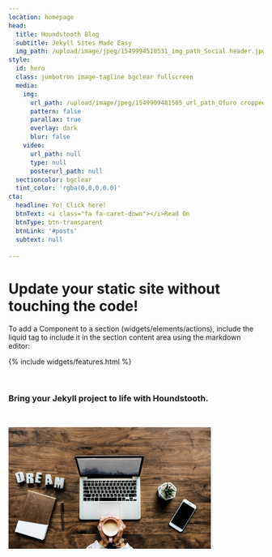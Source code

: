 ```yaml
---
location: homepage
head:
  title: Houndstooth Blog
  subtitle: Jekyll Sites Made Easy
  img_path: /upload/image/jpeg/1549994510531_img_path_Social header.jpg
style:
  id: hero
  class: jumbotron image-tagline bgclear fullscreen
  media:
    img:
      url_path: /upload/image/jpeg/1549909481505_url_path_Ofuro cropped.jpg
      pattern: false
      parallax: true
      overlay: dark
      blur: false
    video:
      url_path: null
      type: null
      posterurl_path: null
  sectioncolor: bgclear
  tint_color: 'rgba(0,0,0,0.0)'
cta:
  headline: Yo! Click here!
  btnText: <i class="fa fa-caret-down"></i>Read On
  btnType: btn-transparent
  btnLink: '#posts'
  subtext: null

---
```

<h1>Update your static site without touching the code!</h1>
<p>To add a Component to a section (widgets/elements/actions), include the liquid tag to include it in the section content area using the markdown editor:</p>
<p>{% include widgets/features.html %}</p>
<p>&nbsp;</p>
<h3>Bring your Jekyll project to life with Houndstooth.&nbsp;</h3>
<p>&nbsp;</p>
<p><img src="https://raw.githubusercontent.com/stacievee/template-blog/master/upload/HT-sample.jpg" alt="" width="400" height="240" /></p>
<p>&nbsp;</p>
